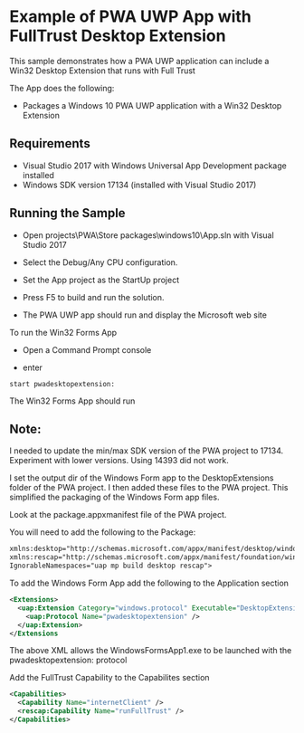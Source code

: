 # Example of PWA UWP App with FullTrust Desktop Extension

This sample demonstrates how a PWA UWP application can include a Win32 Desktop Extension that runs with Full Trust

The App does the following:

* Packages a Windows 10 PWA UWP application with a Win32 Desktop Extension



## Requirements

* Visual Studio 2017 with Windows Universal App Development package installed
* Windows SDK version 17134 (installed with Visual Studio 2017) 

## Running the Sample

* Open projects\PWA\Store packages\windows10\App.sln with Visual Studio 2017

* Select the Debug/Any CPU configuration. 

* Set the App project as the StartUp project

* Press F5 to build and run the solution. 

* The PWA UWP app should run and display the Microsoft web site

To run the Win32 Forms App

* Open a Command Prompt console

* enter 

```console
start pwadesktopextension:
``` 

The Win32 Forms App should run

## Note:

I needed to update the min/max SDK version of the PWA project to 17134. Experiment with lower versions. Using 14393 did not work.

I set the output dir of the Windows Form app to the DesktopExtensions folder of the PWA project. I then added these files to the PWA project. 
This simplified the packaging of the Windows Form app files.

Look at the package.appxmanifest file of the PWA project. 

You will need to add the following to the Package:

```xml
xmlns:desktop="http://schemas.microsoft.com/appx/manifest/desktop/windows10" 
xmlns:rescap="http://schemas.microsoft.com/appx/manifest/foundation/windows10/restrictedcapabilities" 
IgnorableNamespaces="uap mp build desktop rescap">
```

To add the Windows Form App add the following to the Application section

```xml
<Extensions>
  <uap:Extension Category="windows.protocol" Executable="DesktopExtensions/WindowsFormsApp1.exe" EntryPoint="Windows.FullTrustApplication">
    <uap:Protocol Name="pwadesktopextension" />
  </uap:Extension>
</Extensions
```

The above XML allows the WindowsFormsApp1.exe to be launched with the pwadesktopextension: protocol

Add the FullTrust Capability to the Capabilites section
```xml
<Capabilities>
  <Capability Name="internetClient" />
  <rescap:Capability Name="runFullTrust" />
</Capabilities>
```

